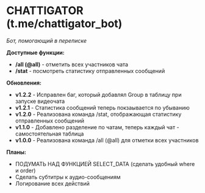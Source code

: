 # CHATTIGATOR (t.me/chattigator_bot)
*Бот, помогающий в переписке*

__Доступные функции:__
- __/all (@all)__ - отметить всех участников чата
- __/stat__ - посмотреть статистику отправленных сообщений

__Обновления:__
- __v1.2.2__ - Исправлен баг, который добавлял Group в таблицу при запуске видеочата
- __v1.2.1__ - Статистика сообщений теперь покзаывается по убыванию
- __v1.2.0__ - Реализована команда /stat, отображающая статистику отправленных сообщений
- __v1.1.0__ - Добавлено разделение по чатам, теперь каждый чат - самостоятельная таблица
- __v1.0.0__ - Реализована команда /all (@all) для отметки всех участников

__Планы:__
- ПОДУМАТЬ НАД ФУНКЦИЕЙ SELECT_DATA (сделать удобный where и order)
- Сделать субтитры к аудио-сообщениям
- Логирование всех действий
